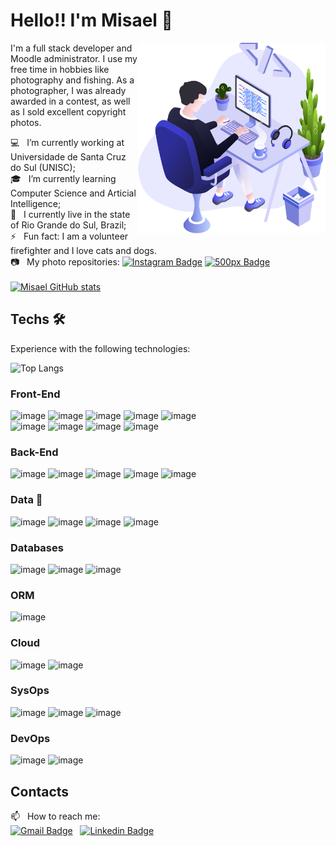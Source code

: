 # Hello!! I'm Misael 👋
<img align="right" src="images/illustration.png" width="300" />

I'm a full stack developer and Moodle administrator. I use my free time in hobbies like photography and fishing. As a photographer, I was already awarded in a contest, as well as I sold excellent copyright photos.

💻 &nbsp; I’m currently working at Universidade de Santa Cruz do Sul (UNISC);
<br />🎓 &nbsp; I’m currently learning Computer Science and Articial Intelligence;
<br /> :house_with_garden: &nbsp; I currently live in the state of Rio Grande do Sul, Brazil;
<br />⚡ &nbsp; Fun fact: I am a volunteer firefighter and I love cats and dogs.
<br />📷 &nbsp; My photo repositories: [![Instagram Badge](https://img.shields.io/badge/-misaelbr-blue?style=flat-square&logo=Instagram&logoColor=white&link=https://instagram.com/misaelbr/)](https://instagram.com/misaelbr/) [![500px Badge](https://img.shields.io/badge/-misaelbr-blue?style=flat-square&logo=500px&logoColor=white&link=https://500px.com/misaelbr/)](https://500px.com/misaelbr/)
<br /><br />
[![Misael GitHub stats](https://github-readme-stats.vercel.app/api?username=misaelbr&theme=react)](https://github.com/anuraghazra/github-readme-stats)
## Techs 🛠️
Experience with the following technologies:

![Top Langs](https://github-readme-stats.vercel.app/api/top-langs/?username=misaelbr&size_weight=0.5&count_weight=0.5&show_icons=true&theme=dark)

### Front-End
![image](https://img.shields.io/badge/-css-1572B6?logo=css3&style=for-the-badge&logoColor=white)
![image](https://img.shields.io/badge/-JavaScript-F7DF1E?logo=JavaScript&logoColor=black&style=for-the-badge)
![image](https://img.shields.io/badge/-html-E34F26?logo=html5&style=for-the-badge&logoColor=white) 
![image](https://img.shields.io/badge/-TypeScript-3178C6?logo=typescript&style=for-the-badge&logoColor=white)
![image](https://img.shields.io/badge/next.js-000000?style=for-the-badge&logo=nextdotjs&logoColor=white) 
<br />
![image](https://img.shields.io/badge/-ReactJs-087ea4?logo=react&logoColor=white&style=for-the-badge)
![image](https://img.shields.io/badge/Tailwind_CSS-38B2AC?style=for-the-badge&logo=tailwind-css&logoColor=white)
![image](https://img.shields.io/badge/Material--UI-0081CB?style=for-the-badge&logo=material-ui&logoColor=white)
![image](https://img.shields.io/badge/jQuery-0769AD?style=for-the-badge&logo=jquery&logoColor=white)

### Back-End
![image](https://img.shields.io/badge/-Node.js-339933?logo=nodedotjs&style=for-the-badge&logoColor=white)
![image](https://img.shields.io/badge/nestjs-%23E0234E.svg?style=for-the-badge&logo=nestjs&logoColor=white) 
![image](https://img.shields.io/badge/express.js-%23404d59.svg?style=for-the-badge&logo=express&logoColor=%2361DAFB)
![image](https://img.shields.io/badge/-TypeScript-3178C6?logo=typescript&style=for-the-badge&logoColor=white) 
![image](https://img.shields.io/badge/PHP-777BB4?style=for-the-badge&logo=php&logoColor=white)

### Data 🎲
![image](https://img.shields.io/badge/Python-3776AB?style=for-the-badge&logo=python&logoColor=white) 
![image](https://img.shields.io/badge/pandas-%23150458.svg?style=for-the-badge&logo=pandas&logoColor=white) 
![image](https://img.shields.io/badge/Plotly-%233F4F75.svg?style=for-the-badge&logo=plotly&logoColor=white) 
![image](https://img.shields.io/badge/Apache%20Airflow-017CEE?style=for-the-badge&logo=Apache%20Airflow&logoColor=white)

### Databases
![image](https://img.shields.io/badge/-PostgreSQL-4169E1?logo=postgresql&style=for-the-badge&logoColor=white) 
![image](https://img.shields.io/badge/MongoDB-%234ea94b.svg?style=for-the-badge&logo=mongodb&logoColor=white) 
![image](https://img.shields.io/badge/mysql-%2300f.svg?style=for-the-badge&logo=mysql&logoColor=white)

### ORM
![image](https://img.shields.io/badge/Prisma-3982CE?style=for-the-badge&logo=Prisma&logoColor=white)

### Cloud
![image](https://img.shields.io/badge/Amazon_AWS-232F3E?style=for-the-badge&logo=amazon-aws&logoColor=white)
![image](https://img.shields.io/badge/Microsoft_Azure-0089D6?style=for-the-badge&logo=microsoft-azure&logoColor=white)

### SysOps 
![image](https://img.shields.io/badge/Linux-FCC624?style=for-the-badge&logo=linux&logoColor=black) 
![image](https://img.shields.io/badge/Debian-D70A53?style=for-the-badge&logo=debian&logoColor=white) 
![image](https://img.shields.io/badge/-Slackware-%231357BD?style=for-the-badge&logo=slackware&logoColor=white)

### DevOps
![image](https://img.shields.io/badge/apache-%23D42029.svg?style=for-the-badge&logo=apache&logoColor=white)
![image](https://img.shields.io/badge/docker-%230db7ed.svg?style=for-the-badge&logo=docker&logoColor=white)

## Contacts
📫 &nbsp; How to reach me:<br />
[![Gmail Badge](https://img.shields.io/badge/-misael.bandeira@gmail.com-blue?style=for-the-badge&logo=Gmail&logoColor=white&link=mailto:misael.bandeira@gmail.com)](mailto:misael.bandeira@gmai.com) &nbsp;
[![Linkedin Badge](https://img.shields.io/badge/-misaelbr-blue?style=for-the-badge&logo=Linkedin&&logoColor=whitelink=https://www.linkedin.com/in/misaelbr/)](https://www.linkedin.com/in/misaelbr/)

